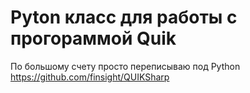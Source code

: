 # Pyton класс для работы с прогораммой Quik

По большому счету просто переписываю под Python https://github.com/finsight/QUIKSharp 